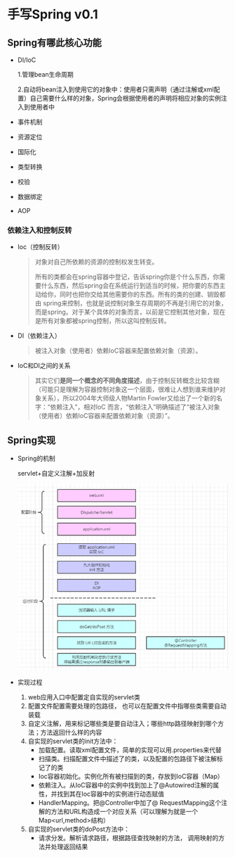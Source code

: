 # 手写Spring v0.1

## Spring有哪此核心功能

* DI/IoC

  1.管理bean生命周期

  2.自动将bean注入到使用它的对象中：使用者只需声明（通过注解或xml配置）自己需要什么样的对象，Spring会根据使用者的声明将相应对象的实例注入到使用者中

* 事件机制

* 资源定位

* 国际化

* 类型转换

* 校验

* 数据绑定

* AOP

### 依赖注入和控制反转

- Ioc（控制反转）

  > 对象对自己所依赖的资源的控制权发生转变。
  >
  > 所有的类都会在spring容器中登记，告诉spring你是个什么东西，你需要什么东西，然后spring会在系统运行到适当的时候，把你要的东西主动给你，同时也把你交给其他需要你的东西。所有的类的创建、销毁都由 spring来控制，也就是说控制对象生存周期的不再是引用它的对象，而是spring。对于某个具体的对象而言，以前是它控制其他对象，现在是所有对象都被spring控制，所以这叫控制反转。

- DI（依赖注入）

  > 被注入对象（使用者）依赖IoC容器来配置依赖对象（资源）。

- IoC和DI之间的关系

  > 其实它们**是同一个概念的不同角度描述**，由于控制反转概念比较含糊（可能只是理解为容器控制对象这一个层面，很难让人想到谁来维护对象关系），所以2004年大师级人物Martin Fowler又给出了一个新的名字：“依赖注入”，相对IoC 而言，“依赖注入”明确描述了“被注入对象（使用者）依赖IoC容器来配置依赖对象（资源）”。

## Spring实现

- Spring的机制

  servlet+自定义注解+加反射

  ![1541513783414](assets/1541513783414.png)

- 实现过程

  1. web应用入口中配置定自实现的servlet类
  2. 配置文件配置需要处理的包路径， 也可以在配置文件中指哪些类需要自动装载
  3. 自定义注解，用来标记哪些类是要自动注入；哪些http路径映射到哪个方法；方法返回什么样的内容
  4. 自实现的servlet类的init方法中：
     - 加载配置。读取xml配置文件，简单的实现可以用.properties来代替
     - 扫描类。扫描配置文件中描述了的类，以及配置的包路径下被注解标记了的类
     - Ioc容器初始化。实例化所有被扫描到的类，存放到IoC容器（Map）
     - 依赖注入。从IoC容器中的实例中找到加上了@Autowired注解的属性，并找到其在Ioc容器中的实例进行动态赋值
     - HandlerMapping。把@Controller中加了@ RequestMapping这个注解的方法和URL构造成一个对应关系（可以理解为就是一个Map<url,method>结构）
  5. 自实现的servlet类的doPost方法中：
     - 请求分发。解析请求路径，根据路径查找映射的方法， 调用映射的方法并处理返回结果